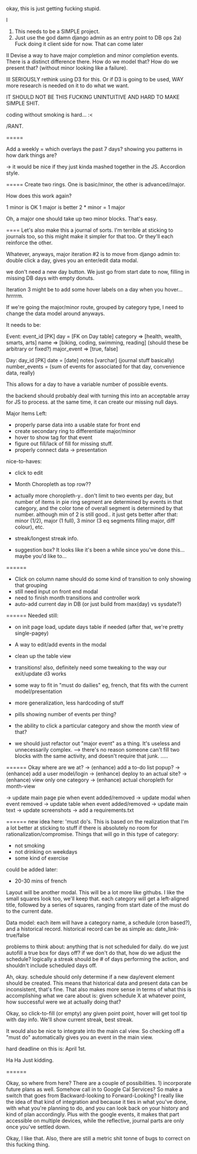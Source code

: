 okay, this is just getting fucking stupid.

I
1) This needs to be a SIMPLE project.
2) Just use the god damn django admin as an entry point to DB ops
2a) Fuck doing it client side for now.  That can come later

II
Devise a way to have major completion and minor completion events.  
There is a distinct difference there.  How do we model that?
How do we present that? (without minor looking like a failure).

III
SERIOUSLY rethink using D3 for this.  Or if D3 is going to be used,
WAY more research is needed on it to do what we want.

IT SHOULD NOT BE THIS FUCKING UNINTUITIVE AND HARD TO MAKE SIMPLE SHIT.

coding without smoking is hard... :<

/RANT.


=====

Add a weekly = which overlays the past 7 days? showing you patterns in how dark things are?

-> it would be nice if they just kinda mashed together in the JS. Accordion style.

=====
Create two rings.  One is basic/minor, the other is advanced/major.

How does this work again?

1 minor is OK
1 major is better
2 * minor = 1 major

Oh, a major one should take up two minor blocks.  That's easy.


====
Let's also make this a journal of sorts.  I'm terrible at sticking to journals too, 
so this might make it simpler for that too.  Or they'll each reinforce the other.

Whatever, anyways, major iteration #2 is to move from django admin to:
double click a day, gives you an enter/edit data modal.

we don't need a new day button.  We just go from start date to now, filling in missing DB days
with empty donuts.

Iteration 3 might be to add some hover labels on a day when you hover... hrrrrm.



If we're going the major/minor route, grouped by category type, I need to change the data model around
anyways.

It needs to be:

Event:
event_id [PK]
day = [FK on Day table]
category => [health, wealth, smarts, arts]
name => [biking, coding, swimming, reading] (should these be arbitrary or fixed?)
major_event => [true, false]


Day:
day_id [PK]
date = [date]
notes [varchar] (journal stuff basically)
number_events = (sum of events for associated for that day, convenience data, really)


This allows for a day to have a variable number of possible events.




the backend should probably deal with turning this into an acceptable array for JS to process.
at the same time, it can create our missing null days.




Major Items Left:
- properly parse data into a usable state for front end 
- create secondary ring to differentiate major/minor
- hover to show tag for that event
- figure out fill/lack of fill for missing stuff.
- properly connect data -> presentation

nice-to-haves:
- click to edit
- Month Choropleth as top row??
- actually more choropleth-y.. don't limit to two events per day, but number of items in 
pie ring segment are determined by events in that category, and the color tone of overall segment
is determined by that number.  although min of 2 is still good.. it just gets better after that:
minor (1/2), major (1 full), 3 minor (3 eq segments filling major, diff colour), etc.
- streak/longest streak info.

- suggestion box?  It looks like it's been a while since you've done this... maybe you'd like to...


======

- Click on column name should do some kind of transition to only showing that grouping
- still need input on front end modal
- need to finish month transitions and controller work
- auto-add current day in DB (or just build from max(day) vs sysdate?)


======
Needed still:
- on init page load, update days table if needed (after that, we're pretty single-pagey)
- A way to edit/add events in the modal
- clean up the table view
- transitions!  also, definitely need some tweaking to the way our exit/update d3 works
- some way to fit in "must do dailies" eg, french, that fits with the current model/presentation
- more generalization, less hardcoding of stuff
- pills showing number of events per thing?
- the ability to click a particular category and show the month view of that?


- we should just refactor out "major event" as a thing.  It's useless and unnecessarily complex.
--> there's no reason someone can't fill two blocks with the same activity, and doesn't require that junk.
.....



======
Okay where are we at?
-> (enhance) add a to-do list popup?
-> (enhance) add a user model/login
-> (enhance) deploy to an actual site?
-> (enhance) view only one category
-> (enhance) actual choropleth for month-view

-> update main page pie when event added/removed
-> update modal when event removed
-> update table when event added/removed
-> update main text
-> update screenshots
-> add a requirements.txt


======
new idea here: 'must do's.  This is based on the realization that I'm a lot better at sticking to stuff
if there is absolutely no room for rationalization/compromise.  Things that will go in this type of category:
- not smoking
- not drinking on weekdays
- some kind of exercise

could be added later:
- 20-30 mins of french


Layout will be another modal.  This will be a lot more like githubs.  I like the small squares look too, we'll keep that.
each category will get a left-aligned title, followed by a series of squares, ranging from start date of the must do
to the current date.

Data model:
each item will have a category name, a schedule (cron based?), and a historical record.
historical record can be as simple as: date_link-true/false

problems to think about:
anything that is not scheduled for daily.
do we just autofill a true box for days off?
if we don't do that, how do we adjust the schedule?
logically a streak should be # of days performing the action, and shouldn't include scheduled days off.

Ah, okay.  schedule should only determine if a new day/event element should be created.  This means that historical
data and present data can be inconsistent, that's fine.  That also makes more sense in terms of what this is accomplishing
what we care about is: given schedule X at whatever point, how successful were we at actually doing that?

Okay, so click-to-fill (or empty) any given point point, hover will get tool tip with day info.
We'll show current streak, best streak.

It would also be nice to integrate into the main cal view.  So checking off a "must do" automatically gives you an
event in the main view.

hard deadline on this is: April 1st.

Ha Ha Just kidding.

======

Okay, so where from here?  There are a couple of possibilities.  1) incorporate future plans as well.  Somehow call
in to Google Cal Services?  So make a switch that goes from Backward-looking to Forward-Looking?  I really like the idea
of that kind of integration and because it ties in what you've done, with what you're planning to do, and you can
look back on your history and kind of plan accordingly.  Plus with the google events, it makes that part accessible
on multiple devices, while the reflective, journal parts are only once you've settled down.

Okay, I like that.  Also, there are still a metric shit tonne of bugs to correct on this fucking thing.














